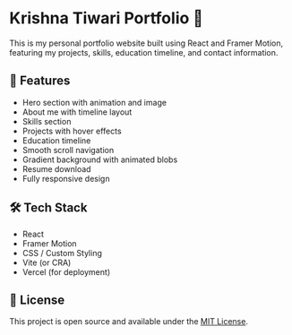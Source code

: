 # Krishna Tiwari Portfolio 💼

This is my personal portfolio website built using React and Framer Motion, featuring my projects, skills, education timeline, and contact information.

## 🚀 Features

- Hero section with animation and image
- About me with timeline layout
- Skills section
- Projects with hover effects
- Education timeline
- Smooth scroll navigation
- Gradient background with animated blobs
- Resume download
- Fully responsive design

## 🛠️ Tech Stack

- React
- Framer Motion
- CSS / Custom Styling
- Vite (or CRA)
- Vercel (for deployment)


## 📄 License

This project is open source and available under the [MIT License](LICENSE).

